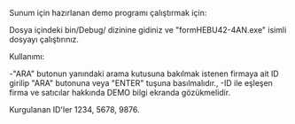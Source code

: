 Sunum için hazırlanan demo programı çalıştırmak için:

Dosya içindeki bin/Debug/ dizinine gidiniz ve "formHEBU42-4AN.exe" isimli dosyayı çalıştırınız.

Kullanımı:

-"ARA" butonun yanındaki arama kutusuna bakılmak istenen firmaya ait ID girilip "ARA" butonuna veya "ENTER" tuşuna basılmalıdır.,
-ID ile eşleşen firma ve satıcılar hakkında DEMO bilgi ekranda gözükmelidir.

Kurgulanan ID'ler 1234, 5678, 9876.
